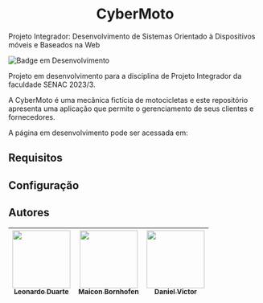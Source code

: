 <h1 align="center"> CyberMoto </h1>

Projeto Integrador: Desenvolvimento de Sistemas Orientado à Dispositivos móveis e Baseados na Web

![Badge em Desenvolvimento](http://img.shields.io/static/v1?label=STATUS&message=EM%20DESENVOLVIMENTO&color=GREEN&style=for-the-badge)

Projeto em desenvolvimento para a disciplina de Projeto Integrador da faculdade SENAC 2023/3.

A CyberMoto é uma mecânica fictícia de motocicletas e este repositório apresenta uma aplicação que permite o gerenciamento de seus clientes e fornecedores.

A página em desenvolvimento pode ser acessada em:


## Requisitos
## Configuração
## Autores

| [<img src="https://avatars.githubusercontent.com/u/95362445?v=4" width=115><br><sub>Leonardo Duarte</sub>](https://github.com/leo-md) |  [<img src="https://avatars.githubusercontent.com/u/29008039?v=4" width=115><br><sub>Maicon Bornhofen</sub>](https://github.com/MaiconBornhofen) | [<img src="https://avatars.githubusercontent.com/u/108039856?v=4" width=115><br><sub>Daniel Victor</sub>](https://github.com/DanielVictor01) |
| :---: | :---: | :---: |

